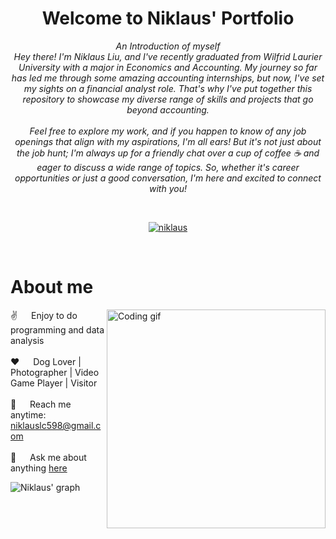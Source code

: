 <h1 align="center">Welcome to Niklaus' Portfolio</h1>
<p align="center"><i>An Introduction of myself<br>
Hey there! I'm Niklaus Liu, and I've recently graduated from Wilfrid Laurier University with a major in Economics and Accounting. My journey so far has led me through some amazing accounting internships, but now, I've set my sights on a financial analyst role. That's why I've put together this repository to showcase my diverse range of skills and projects that go beyond accounting.<br>
<br>
Feel free to explore my work, and if you happen to know of any job openings that align with my aspirations, I'm all ears! But it's not just about the job hunt; I'm always up for a friendly chat over a cup of coffee ☕ and eager to discuss a wide range of topics. So, whether it's career opportunities or just a good conversation, I'm here and excited to connect with you!
</i></p>
    <br>
  </samp>
</p>

<p align="center">
 <a href="https://linkedin.com/in/changliuniklaus" target="_blank">
  <img src="https://img.shields.io/badge/LinkedIn-0077B5?style=for-the-badge&logo=linkedin&logoColor=white" alt="niklaus"/>
 </a>
</p>
<br />


<!-- About Section -->
 # About me
 
<p>
 <img align="right" width="350" src="/assets/programmer.gif" alt="Coding gif" />
  
 ✌️ &emsp; Enjoy to do programming and data analysis <br/><br/>
 ❤️ &emsp; Dog Lover | Photographer | Video Game Player | Visitor<br/><br/>
 📧 &emsp; Reach me anytime: niklauslc598@gmail.com<br/><br/>
 💬 &emsp; Ask me about anything [here](https://github.com/niklauschangliu/niklauschangliu.github.io/issues)

</p>


![Niklaus' graph](https://github-readme-activity-graph.vercel.app/graph?username=niklauschangliu&bg_color=141529&color=9f0af0&line=9f0af0&point=bfabde&area=true)
